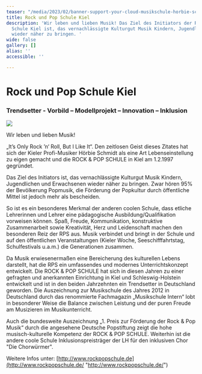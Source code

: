 ```yaml
---
teaser: "/media/2023/02/banner-support-your-cloud-musikschule-horbie-schmidt-1.jpg"
title: Rock und Pop Schule Kiel
description: 'Wir leben und lieben Musik! Das Ziel des Initiators der Rock und Pop
  Schule Kiel ist, das vernachlässigte Kulturgut Musik Kindern, Jugendlichen und Erwachsenen
  wieder näher zu bringen. '
wide: false
gallery: []
alias: ''
accessible: ''

---
```

# Rock und Pop Schule Kiel

### Trendsetter - Vorbild – Modellprojekt – Innovation – Inklusion

![](/media/2023/02/banner-support-your-cloud-musikschule-horbie-schmidt-1.jpg)

Wir leben und lieben Musik!

„It’s Only Rock ’n‘ Roll, But I Like It“. Den zeitlosen Geist dieses Zitates hat sich der Kieler Profi-Musiker Hörbie Schmidt als eine Art Lebenseinstellung zu eigen gemacht und die ROCK & POP SCHULE in Kiel am 1.2.1997 gegründet.

Das Ziel des Initiators ist, das vernachlässigte Kulturgut Musik Kindern, Jugendlichen und Erwachsenen wieder näher zu bringen. Zwar hören 95% der Bevölkerung Popmusik, die Förderung der Popkultur durch öffentliche Mittel ist jedoch mehr als bescheiden.

So ist es ein besonderes Merkmal der anderen coolen Schule, dass etliche Lehrerinnen und Lehrer eine pädagogische Ausbildung/Qualifikation vorweisen können. Spaß, Freude, Kommunikation, konstruktive Zusammenarbeit sowie Kreativität, Herz und Leidenschaft machen den besonderen Reiz der RPS aus. Musik verbindet und bringt in der Schule und auf den öffentlichen Veranstaltungen (Kieler Woche, Seeschifffahrtstag, Schulfestivals u.a.m.) die Generationen zusammen.

Da Musik erwiesenermaßen eine Bereicherung des kulturellen Lebens darstellt, hat die RPS ein umfassendes und modernes Unterrichtskonzept entwickelt.  Die ROCK & POP SCHULE hat sich in diesen Jahren zu einer gefragten und anerkannten Einrichtung in Kiel und Schleswig-Holstein entwickelt und ist in den beiden Jahrzehnten ein Trendsetter in Deutschland geworden. Die Auszeichnung zur Musikschule des Jahres 2012 in Deutschland durch das renommierte Fachmagazin „Musikschule Intern“ lobt in besonderer Weise die Balance zwischen Leistung und der puren Freude am Musizieren im Musikunterricht.

Auch die bundesweite Auszeichnung „1. Preis zur Förderung der Rock & Pop Musik“ durch die angesehene Deutsche Popstiftung zeigt die hohe musisch-kulturelle Kompetenz der ROCK & POP SCHULE. Weiterhin ist die andere coole Schule Inklusionspreisträger der LH für den inklusiven Chor "Die Chorwürmer".

Weitere Infos unter: [http://www.rockpopschule.de](http://www.rockpopschule.de/ "http://www.rockpopschule.de/")